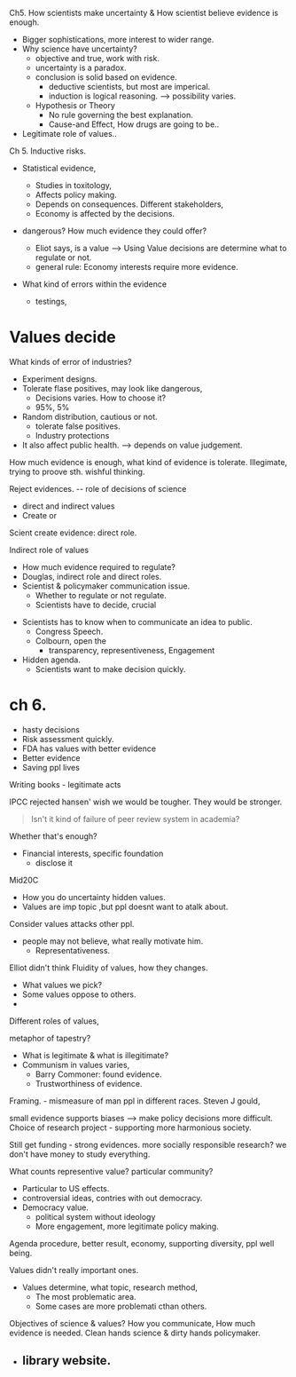 Ch5. 
How scientists make uncertainty & How scientist believe evidence is enough. 

- Bigger sophistications, more interest to wider range. 
- Why science have uncertainty?
	- objective and true, work with risk. 
	- uncertainty is a paradox. 
	- conclusion is solid based on evidence. 
		- deductive scientists, but most are imperical. 
		- induction is logical reasoning. --> possibility varies. 
	- Hypothesis or Theory 
		- No rule governing the best explanation. 
		- Cause-and Effect, How drugs are going to be.. 
- Legitimate role of values.. 


Ch 5. Inductive risks. 
* Statistical evidence, 
	* Studies in toxitology, 
	* Affects policy making. 
	* Depends on consequences. Different stakeholders, 
	* Economy is affected by the decisions.

* dangerous? How much evidence they could offer?
	* Eliot says, is a value --> Using Value decisions are determine what to regulate or not. 
	* general rule: Economy interests require more evidence. 
* What kind of errors within the evidence
	* testings, 

# Values decide

What kinds of error of industries? 
- Experiment designs. 
- Tolerate flase positives, may look like dangerous, 
	- Decisions varies. How to choose it? 
	- 95%, 5% 
- Random distribution, cautious or not. 
	- tolerate false positives. 
	- Industry protections
- It also affect public health. --> depends on value judgement. 

How much evidence is enough, what kind of evidence is tolerate. 
Illegimate, 
	trying to proove sth. 
	wishful thinking. 


Reject evidences. -- role of decisions of science

- direct and indirect values
- Create or 


Scient create evidence: direct role. 

Indirect role of values
- How much evidence required to regulate? 
- Douglas, indirect role and direct roles. 
- Scientist & policymaker communication issue. 
	- Whether to regulate or not regulate. 
	- Scientists have to decide, crucial 


* Scientists has to know when to communicate an idea to public. 
	* Congress Speech. 
	* Colbourn, open the 
		* transparency, representiveness, Engagement 
* Hidden agenda. 
	* Scientists want to make decision quickly. 


# ch 6.
- hasty decisions 
- Risk assessment quickly. 
- FDA has values with better evidence 
- Better evidence
- Saving ppl lives

Writing books - legitimate acts 


IPCC rejected hansen' wish we would be tougher. 
They would be stronger. 

> Isn't it kind of failure of peer review system in academia? 

Whether that's enough? 
- Financial interests, specific foundation 
	- disclose it 

Mid20C 
- How you do uncertainty hidden values. 
- Values are imp topic ,but ppl doesnt want to atalk about. 


Consider values attacks other ppl. 
* people may not believe, what really motivate him. 
	* Representativeness. 

Elliot didn't think 
Fluidity of values, how they changes. 
* What values we pick?
* Some values oppose to others. 
* 

Different roles of values, 


metaphor of tapestry? 
- What is legitimate & what is illegitimate?
- Communism in values varies, 
	- Barry Commoner: found evidence. 
	- Trustworthiness of evidence. 

Framing. - mismeasure of man ppl in different races. 
Steven J gould, 

small evidence supports biases --> make policy decisions more difficult. 
Choice of research project - supporting more harmonious society. 

Still get funding - strong evidences. more socially responsible research? 
we don't have money to study everything. 


What counts representive value? particular community? 
- Particular to US effects. 
- controversial ideas, contries with out democracy. 
- Democracy value. 
	- political system without ideology 
	- More engagement, more legitimate policy making. 

Agenda procedure, better result, economy, supporting diversity, ppl well being. 


Values didn't really important ones. 



- Values determine, what topic, research method, 
	- The most problematic area. 
	- Some cases are more problemati cthan others. 

Objectives of science & values? How you communicate, How much evidence is needed. 
Clean hands science & dirty hands policymaker. 

- library website. 
	- 